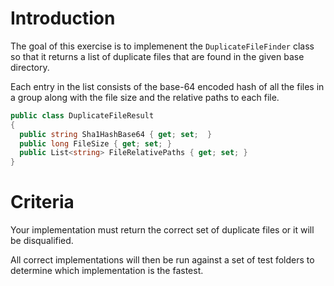 # Introduction

The goal of this exercise is to implemenent the `DuplicateFileFinder` class so
that it returns a list of duplicate files that are found in the given base
directory.

Each entry in the list consists of the base-64 encoded hash of all the files
in a group along with the file size and the relative paths to each file.

```csharp
public class DuplicateFileResult
{
  public string Sha1HashBase64 { get; set;  }
  public long FileSize { get; set; }
  public List<string> FileRelativePaths { get; set; }
}
```

# Criteria

Your implementation must return the correct set of duplicate files
or it will be disqualified.

All correct implementations will then be run against a set of test folders to
determine which implementation is the fastest.

